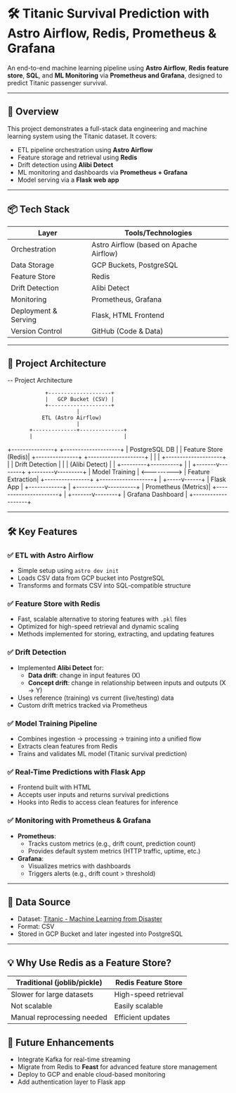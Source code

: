 # 🛠️ Titanic Survival Prediction with Astro Airflow, Redis, Prometheus & Grafana

An end-to-end machine learning pipeline using **Astro Airflow**, **Redis feature store**, **SQL**, and **ML Monitoring** via **Prometheus and Grafana**, designed to predict Titanic passenger survival.

---

## 🚀 Overview

This project demonstrates a full-stack data engineering and machine learning system using the Titanic dataset. It covers:

- ETL pipeline orchestration using **Astro Airflow**
- Feature storage and retrieval using **Redis**
- Drift detection using **Alibi Detect**
- ML monitoring and dashboards via **Prometheus + Grafana**
- Model serving via a **Flask web app**

---

## 📦 Tech Stack

| Layer               | Tools/Technologies                                      |
|---------------------|--------------------------------------------------------|
| Orchestration       | Astro Airflow (based on Apache Airflow)               |
| Data Storage        | GCP Buckets, PostgreSQL                               |
| Feature Store       | Redis                                                  |
| Drift Detection     | Alibi Detect                                           |
| Monitoring          | Prometheus, Grafana                                    |
| Deployment & Serving| Flask, HTML Frontend                                  |
| Version Control     | GitHub (Code & Data)                                   |

---

## 🧱 Project Architecture

-- Project Architecture

                +--------------------+
                |   GCP Bucket (CSV) |
                +--------------------+
                          |
               ETL (Astro Airflow)
                          |
           +--------------+--------------+
           |                             |
   +---------------+             +--------------------+
   | PostgreSQL DB |             | Feature Store (Redis)|
   +---------------+             +--------------------+
           |                             |
           |                     +--------------------+
           |                     |  Drift Detection   |
           |                     |   (Alibi Detect)   |
           |                     +---------+----------+
           |                               |
   +-------v--------+             +--------v---------+
   | Model Training | <---------> | Feature Extraction|
   +----------------+             +-------------------+
            |
      +-----v------+
      | Flask App  |
      +------------+
            |
 +----------v----------+
 |  Prometheus (Metrics)|
 +----------------------+
            |
    +-------v--------+
    | Grafana Dashboard |
    +-------------------+



---

## 🛠️ Key Features

### ✅ ETL with Astro Airflow
- Simple setup using `astro dev init`
- Loads CSV data from GCP bucket into PostgreSQL
- Transforms and formats CSV into SQL-compatible structure

### ✅ Feature Store with Redis
- Fast, scalable alternative to storing features with `.pkl` files
- Optimized for high-speed retrieval and dynamic scaling
- Methods implemented for storing, extracting, and updating features

### ✅ Drift Detection
- Implemented **Alibi Detect** for:
  - **Data drift**: change in input features (X)
  - **Concept drift**: change in relationship between inputs and outputs (X → Y)
- Uses reference (training) vs current (live/testing) data
- Custom drift metrics tracked via Prometheus

### ✅ Model Training Pipeline
- Combines ingestion → processing → training into a unified flow
- Extracts clean features from Redis
- Trains and validates ML model (Titanic survival prediction)

### ✅ Real-Time Predictions with Flask App
- Frontend built with HTML
- Accepts user inputs and returns survival predictions
- Hooks into Redis to access clean features for inference

### ✅ Monitoring with Prometheus & Grafana
- **Prometheus**:
  - Tracks custom metrics (e.g., drift count, prediction count)
  - Provides default system metrics (HTTP traffic, uptime, etc.)
- **Grafana**:
  - Visualizes metrics with dashboards
  - Triggers alerts (e.g., drift count > threshold)

---

## 🧪 Data Source

- Dataset: [Titanic - Machine Learning from Disaster](https://www.kaggle.com/c/titanic)
- Format: CSV
- Stored in GCP Bucket and later ingested into PostgreSQL

---

## 💡 Why Use Redis as a Feature Store?

| Traditional (joblib/pickle) | Redis Feature Store |
|-----------------------------|---------------------|
| Slower for large datasets   | High-speed retrieval |
| Not scalable                | Easily scalable      |
| Manual reprocessing needed  | Efficient updates    |


## 🧭 Future Enhancements

- Integrate Kafka for real-time streaming
- Migrate from Redis to **Feast** for advanced feature store management
- Deploy to GCP and enable cloud-based monitoring
- Add authentication layer to Flask app



